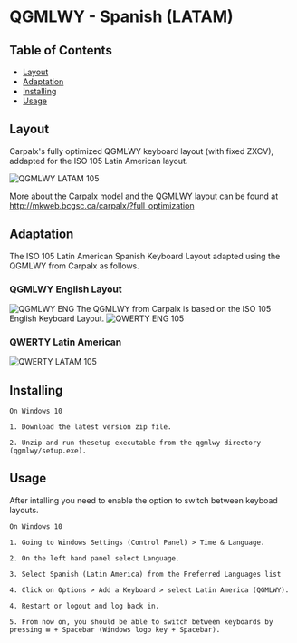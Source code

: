 # QGMLWY - Spanish (LATAM)

## Table of Contents

- [Layout](#layout)
- [Adaptation](#adaptation)
- [Installing](#installing)
- [Usage](#usage)

## Layout

Carpalx's fully optimized QGMLWY keyboard layout (with fixed ZXCV), addapted for the ISO 105 Latin American layout.

![QGMLWY LATAM 105](https://user-images.githubusercontent.com/7512698/121077926-a4ea7d80-c7ae-11eb-9e74-489e63c6b84e.png)

More about the Carpalx model and the QGMLWY layout can be found at http://mkweb.bcgsc.ca/carpalx/?full_optimization

## Adaptation

The ISO 105 Latin American Spanish Keyboard Layout adapted using the QGMLWY from Carpalx as follows.

### QGMLWY English Layout

![QGMLWY ENG](https://user-images.githubusercontent.com/7512698/121083275-9ce20c00-c7b5-11eb-9cc1-6b4581dc5e6e.png)
The QGMLWY from Carpalx is based on the ISO 105 English Keyboard Layout.
![QWERTY ENG 105](https://user-images.githubusercontent.com/7512698/121093148-00bf0180-c7c3-11eb-91ec-0a029b1db46b.png)

### QWERTY Latin American

![QWERTY LATAM 105](https://user-images.githubusercontent.com/7512698/121083500-e4689800-c7b5-11eb-8d82-ca6f851fbaa4.png)

## Installing
    On Windows 10
    
    1. Download the latest version zip file.
    
    2. Unzip and run thesetup executable from the qgmlwy directory (qgmlwy/setup.exe).

## Usage
After intalling you need to enable the option to switch between keyboad layouts.
    
    On Windows 10

    1. Going to Windows Settings (Control Panel) > Time & Language.
    
    2. On the left hand panel select Language.
    
    3. Select Spanish (Latin America) from the Preferred Languages list
    
    4. Click on Options > Add a Keyboard > select Latin America (QGMLWY).
    
    4. Restart or logout and log back in.
    
    5. From now on, you should be able to switch between keyboards by pressing ⊞ + Spacebar (Windows logo key + Spacebar).
